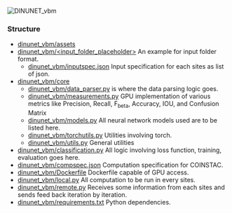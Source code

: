 ![DINUNET_vbm](assets/dinunet_vbm.png)

### Structure
* [dinunet_vbm/assets](https://github.com/trendscenter/dinunet_vbm/tree/master/assets)
* [dinunet_vbm/<input_folder_placeholder>](https://github.com/trendscenter/dinunet_vbm/tree/master/test) An example for input folder format.
    * [dinunet_vbm/inputspec.json](https://github.com/trendscenter/dinunet_vbm/blob/master/test/inputspec.json) Input specification for each sites as list of json.
* [dinunet_vbm/core](https://github.com/trendscenter/dinunet_vbm/tree/master/core)
    * [dinunet_vbm/data_parser.py](https://github.com/trendscenter/dinunet_vbm/blob/master/core/data_parser.py) is where the data parsing logic goes.
    * [dinunet_vbm/measurements.py](https://github.com/trendscenter/dinunet_vbm/blob/master/core/measurements.py) GPU implementation of various metrics like Precision, Recall, F<sub>beta</sub>, Accuracy, IOU, and Confusion Matrix
    * [dinunet_vbm/models.py](https://github.com/trendscenter/dinunet_vbm/blob/master/core/models.py) All neural network models used are to be listed here.
    * [dinunet_vbm/torchutils.py](https://github.com/trendscenter/dinunet_vbm/blob/master/core/torchutils.py) Utilities involving torch.
    * [dinunet_vbm/utils.py](https://github.com/trendscenter/dinunet_vbm/blob/master/core/utils.py) General utilities
* [dinunet_vbm/classification.py](https://github.com/trendscenter/dinunet_vbm/blob/master/classification.py) All logic involving loss function, training, evaluation goes here.
* [dinunet_vbm/compspec.json](https://github.com/trendscenter/dinunet_vbm/blob/master/compspec.json) Computation specification for COINSTAC.
* [dinunet_vbm/Dockerfile](https://github.com/trendscenter/dinunet_vbm/blob/master/Dockerfile) Dockerfile capable of GPU access.
* [dinunet_vbm/local.py](https://github.com/trendscenter/dinunet_vbm/blob/master/local.py) All computation to be run in every sites.
* [dinunet_vbm/remote.py](https://github.com/trendscenter/dinunet_vbm/blob/remote.py) Receives some information from each sites and sends feed back iteration by iteration.
* [dinunet_vbm/requirements.txt](https://github.com/trendscenter/dinunet_vbm/blob/master/requirements.txt) Python dependencies.